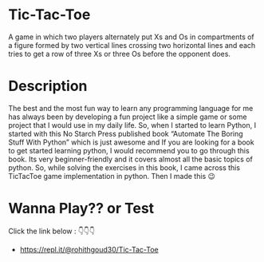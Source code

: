 # Tic-Tac-Toe
A game in which two players alternately put Xs and Os in compartments of a figure formed by two vertical lines crossing two horizontal lines and each tries to get a row of three Xs or three Os before the opponent does.

# Description
The best and the most fun way to learn any programming language for me has always been by developing a fun project like a simple game or some project that I would use in my daily life.
So, when I started to learn Python, I started with this No Starch Press published book “Automate The Boring Stuff With Python” which is just awesome and If you are looking for a book to get started learning python, I would recommend you to go through this book. Its very beginner-friendly and it covers almost all the basic topics of python. So, while solving the exercises in this book, I came across this TicTacToe game implementation in python. Then I made this 😉

# Wanna Play?? or Test
Click the link below : 👇👇👇
- https://repl.it/@rohithgoud30/Tic-Tac-Toe
